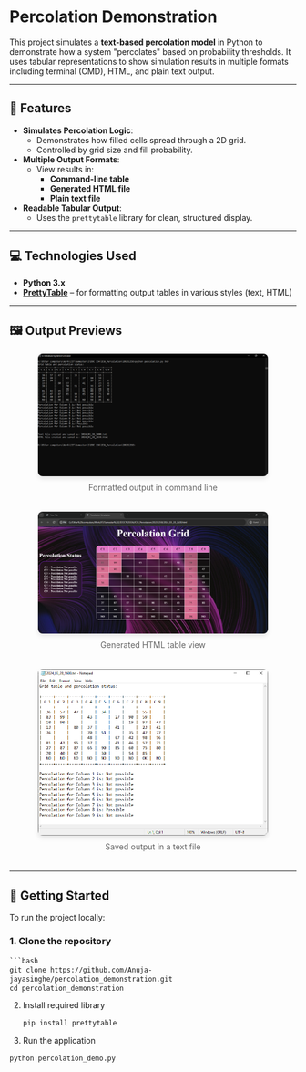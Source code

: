 # Percolation Demonstration

This project simulates a **text-based percolation model** in Python to demonstrate how a system "percolates" based on probability thresholds. It uses tabular representations to show simulation results in multiple formats including terminal (CMD), HTML, and plain text output.

---

## 🔢 Features

- **Simulates Percolation Logic**:
  - Demonstrates how filled cells spread through a 2D grid.
  - Controlled by grid size and fill probability.
- **Multiple Output Formats**:
  - View results in:
    - **Command-line table**
    - **Generated HTML file**
    - **Plain text file**
- **Readable Tabular Output**:
  - Uses the `prettytable` library for clean, structured display.

---

## 💻 Technologies Used

- **Python 3.x**
- **[PrettyTable](https://pypi.org/project/PrettyTable/)** – for formatting output tables in various styles (text, HTML)

---

## 🖼️ Output Previews

<div align="center" style="display: flex; flex-wrap: wrap; gap: 20px; justify-content: center; margin: 20px 0;">
  <div style="flex: 1 1 30%; min-width: 250px; text-align: center;">
    <img src="previews/program_output_cmd.png" alt="Command Line Output" style="max-width: 80%; height: auto; border-radius: 8px; box-shadow: 0 4px 8px rgba(0,0,0,0.1);">
    <p style="margin-top: 8px; color: #666;">Formatted output in command line</p>
  </div>
  <div style="flex: 1 1 30%; min-width: 250px; text-align: center;">
    <img src="previews/program_output_html.png" alt="HTML Output" style="max-width: 80%; height: auto; border-radius: 8px; box-shadow: 0 4px 8px rgba(0,0,0,0.1);">
    <p style="margin-top: 8px; color: #666;">Generated HTML table view</p>
  </div>
  <div style="flex: 1 1 30%; min-width: 250px; text-align: center;">
    <img src="previews/program_output_txt.png" alt="Text File Output" style="max-width: 80%; height: auto; border-radius: 8px; box-shadow: 0 4px 8px rgba(0,0,0,0.1);">
    <p style="margin-top: 8px; color: #666;">Saved output in a text file</p>
  </div>
</div>

---

## 🚀 Getting Started

To run the project locally:

### 1. Clone the repository

    ```bash
    git clone https://github.com/Anuja-jayasinghe/percolation_demonstration.git
    cd percolation_demonstration

2. Install required library
    ```bash
    pip install prettytable
3. Run the application
```bash
python percolation_demo.py
